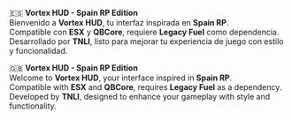 🇪🇸 **Vortex HUD - Spain RP Edition**  
Bienvenido a **Vortex HUD**, tu interfaz inspirada en **Spain RP**.  
Compatible con **ESX** y **QBCore**, requiere **Legacy Fuel** como dependencia.  
Desarrollado por **TNLI**, listo para mejorar tu experiencia de juego con estilo y funcionalidad.  

🇬🇧 **Vortex HUD - Spain RP Edition**  
Welcome to **Vortex HUD**, your  interface inspired in **Spain RP**.  
Compatible with **ESX** and **QBCore**, requires **Legacy Fuel** as a dependency.  
Developed by **TNLI**, designed to enhance your gameplay with style and functionality.
